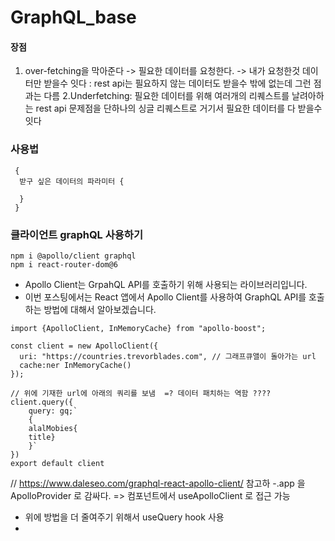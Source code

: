 # GraphQL_base
#### 장점
1. over-fetching을 막아준다 -> 필요한 데이터를 요청한다. -> 내가 요청한것 데이터만 받을수 잇다 : rest api는 필요하지 않는 데이터도 받을수 밖에 없는데 그런 점과는 다름
2.Underfetching: 필요한 데이터를 위해 여러개의 리퀘스트를 날려아하는 rest api 문제점을 단하나의 싱글 리퀘스트로 거기서 필요한 데이터를 다 받을수 잇다

### 사용법
```
 {
  받구 싶은 데이터의 파라미터 {
  
  }
 }
```
### 클라이언트 graphQL 사용하기 
```
npm i @apollo/client graphql
npm i react-router-dom@6
```

- Apollo Client는 GrpahQL API를 호출하기 위해 사용되는 라이브러리입니다. 
- 이번 포스팅에서는 React 앱에서 Apollo Client를 사용하여 GraphQL API를 호출하는 방법에 대해서 알아보겠습니다.

```react
import {ApolloClient, InMemoryCache} from "apollo-boost";

const client = new ApolloClient({
  uri: "https://countries.trevorblades.com", // 그래프큐앨이 돌아가는 url
  cache:ner InMemoryCache()
});

// 위에 기재한 url에 아래의 쿼리를 보냄  =? 데이터 패치하는 역함 ????
client.query({
    query: gq;`
    {
    alalMobies{
    title}
    }`
})
export default client
```

// https://www.daleseo.com/graphql-react-apollo-client/ 참고하
-.app 을 ApolloProvider 로 감싸다. => 컴포넌트에서 useApolloClient 로 접근 가능
- 위에 방법을 더 줄여주기 위해서 useQuery hook 사용
- 